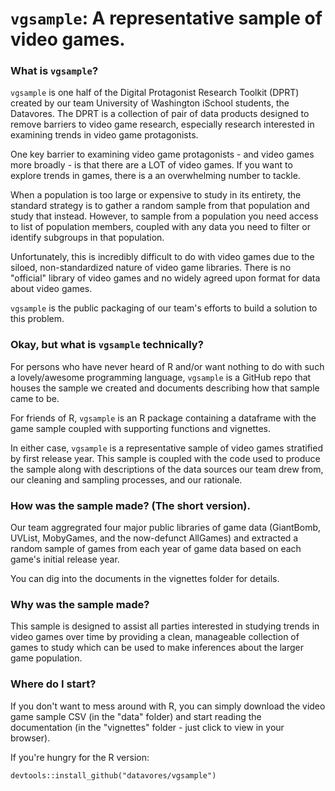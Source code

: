# `vgsample`: A representative sample of video games.

### What is `vgsample`?

`vgsample` is one half of the Digital Protagonist Research Toolkit (DPRT)
created by our team University of Washington iSchool students, the Datavores.
The DPRT is a collection of pair of data products designed to remove barriers
to video game research, especially research interested in examining trends in
video game protagonists.

One key barrier to examining video game protagonists - and video games more
broadly - is that there are a LOT of video games. If you want to explore
trends in games, there is a an overwhelming number to tackle.

When a population is too large or expensive to study in its entirety, the
standard strategy is to gather a random sample from that population and study
that instead. However, to sample from a population you need access to list
of population members, coupled with any data you need to filter or identify
subgroups in that population.

Unfortunately, this is incredibly difficult to do with video games due to the
siloed, non-standardized nature of video game libraries. There is no "official"
library of video games and no widely agreed upon format for data about video
games.

`vgsample` is the public packaging of our team's efforts to build a solution
to this problem.

### Okay, but what is `vgsample` technically?

For persons who have never heard of R and/or want nothing to do with such a
lovely/awesome programming language, `vgsample` is a GitHub repo that houses
the sample we created and documents describing how that sample came to be.

For friends of R, `vgsample` is an R package containing a dataframe with the
game sample coupled with supporting functions and vignettes.

In either case, `vgsample` is a representative sample of video games stratified
by first release year. This sample is coupled with the code used to produce the
sample along with descriptions of the data sources our team drew from, our
cleaning and sampling processes, and our rationale.

### How was the sample made? (The short version).

Our team aggregrated four major public libraries of game data (GiantBomb,
UVList, MobyGames, and the now-defunct AllGames) and extracted a random sample
of games from each year of game data based on each game's initial release year.

You can dig into the documents in the vignettes folder for details.

### Why was the sample made?

This sample is designed to assist all parties interested in studying trends in
video games over time by providing a clean, manageable collection of games to
study which can be used to make inferences about the larger game population.

### Where do I start?

If you don't want to mess around with R, you can simply download the video game
sample CSV (in the "data" folder) and start reading the documentation (in the
"vignettes" folder - just click to view in your browser).

If you're hungry for the R version:

```{r}
devtools::install_github("datavores/vgsample")
```
